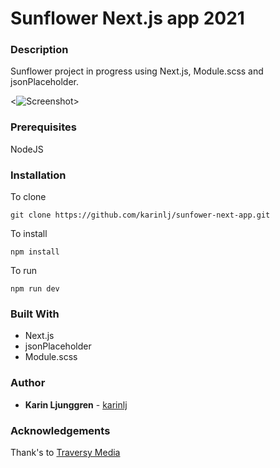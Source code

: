 # Sunflower Next.js app 2021

### Description

Sunflower project in progress using Next.js, Module.scss and jsonPlaceholder.

<![Screenshot](https://user-images.githubusercontent.com/20776888/115528150-11a6c880-a292-11eb-8177-56fd89f0a57c.jpg)>

### Prerequisites

NodeJS

### Installation

To clone

`git clone https://github.com/karinlj/sunfower-next-app.git`

To install

`npm install`

To run

`npm run dev`

### Built With

- Next.js
- jsonPlaceholder
- Module.scss

### Author

- **Karin Ljunggren** - [karinlj](https://github.com/karinlj)

### Acknowledgements

Thank's to [Traversy Media](https://www.youtube.com/user/TechGuyWeb)
